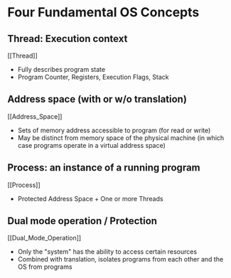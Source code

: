 # Four Fundamental OS Concepts
## Thread: Execution context
[[Thread]]
- Fully describes program state
- Program Counter, Registers, Execution Flags, Stack
## Address space (with or w/o translation)
[[Address_Space]]
- Sets of memory address accessible to program (for read or write)
- May be distinct from memory space of the physical machine (in which case programs operate in a virtual address space)
## Process: an instance of a running program
[[Process]]
- Protected Address Space + One or more Threads
## Dual mode operation / Protection
[[Dual_Mode_Operation]]
- Only the "system" has the ability to access certain resources
- Combined with translation, isolates programs from each other and the OS from programs